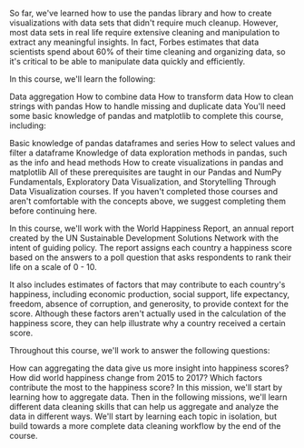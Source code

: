 So far, we've learned how to use the pandas library and how to create visualizations with data sets that didn't require much cleanup. However, most data sets in real life require extensive cleaning and manipulation to extract any meaningful insights. In fact, Forbes estimates that data scientists spend about 60% of their time cleaning and organizing data, so it's critical to be able to manipulate data quickly and efficiently.

In this course, we'll learn the following:

Data aggregation
How to combine data
How to transform data
How to clean strings with pandas
How to handle missing and duplicate data
You'll need some basic knowledge of pandas and matplotlib to complete this course, including:

Basic knowledge of pandas dataframes and series
How to select values and filter a dataframe
Knowledge of data exploration methods in pandas, such as the info and head methods
How to create visualizations in pandas and matplotlib
All of these prerequisites are taught in our Pandas and NumPy Fundamentals, Exploratory Data Visualization, and Storytelling Through Data Visualization courses. If you haven't completed those courses and aren't comfortable with the concepts above, we suggest completing them before continuing here.

In this course, we'll work with the World Happiness Report, an annual report created by the UN Sustainable Development Solutions Network with the intent of guiding policy. The report assigns each country a happiness score based on the answers to a poll question that asks respondents to rank their life on a scale of 0 - 10.

It also includes estimates of factors that may contribute to each country's happiness, including economic production, social support, life expectancy, freedom, absence of corruption, and generosity, to provide context for the score. Although these factors aren't actually used in the calculation of the happiness score, they can help illustrate why a country received a certain score.

Throughout this course, we'll work to answer the following questions:

How can aggregating the data give us more insight into happiness scores?
How did world happiness change from 2015 to 2017?
Which factors contribute the most to the happiness score?
In this mission, we'll start by learning how to aggregate data. Then in the following missions, we'll learn different data cleaning skills that can help us aggregate and analyze the data in different ways. We'll start by learning each topic in isolation, but build towards a more complete data cleaning workflow by the end of the course.